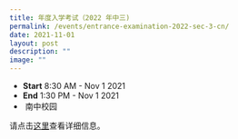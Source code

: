 ```yaml
---
title: 年度入学考试（2022 年中三)
permalink: /events/entrance-examination-2022-sec-3-cn/
date: 2021-11-01
layout: post
description: ""
image: ""
---
```

*   **Start** 8:30 AM - Nov 1 2021
*   **End** 1:30 PM - Nov 1 2021
*    南中校园

  

请点击[这里](/join-us/as-students-cn/)查看详细信息。